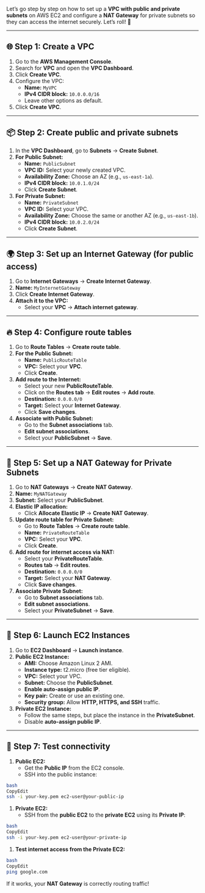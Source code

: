 Let’s go step by step on how to set up a **VPC with public and private subnets** on AWS EC2 and configure a **NAT Gateway** for private subnets so they can access the internet securely. Let’s roll! 🚀

---

## 🌐 **Step 1: Create a VPC**

1. Go to the **AWS Management Console**.
2. Search for **VPC** and open the **VPC Dashboard**.
3. Click **Create VPC**.
4. Configure the VPC:
    - **Name:** `MyVPC`
    - **IPv4 CIDR block:** `10.0.0.0/16`
    - Leave other options as default.
5. Click **Create VPC**.

---

## 📦 **Step 2: Create public and private subnets**

1. In the **VPC Dashboard**, go to **Subnets** → **Create Subnet**.
2. **For Public Subnet:**
    - **Name:** `PublicSubnet`
    - **VPC ID:** Select your newly created VPC.
    - **Availability Zone:** Choose an AZ (e.g., `us-east-1a`).
    - **IPv4 CIDR block:** `10.0.1.0/24`
    - Click **Create Subnet**.
3. **For Private Subnet:**
    - **Name:** `PrivateSubnet`
    - **VPC ID:** Select your VPC.
    - **Availability Zone:** Choose the same or another AZ (e.g., `us-east-1b`).
    - **IPv4 CIDR block:** `10.0.2.0/24`
    - Click **Create Subnet**.

---

## 🌍 **Step 3: Set up an Internet Gateway (for public access)**

1. Go to **Internet Gateways** → **Create Internet Gateway**.
2. **Name:** `MyInternetGateway`
3. Click **Create Internet Gateway**.
4. **Attach it to the VPC:**
    - Select your **VPC** → **Attach internet gateway**.

---

## 🔥 **Step 4: Configure route tables**

1. Go to **Route Tables** → **Create route table**.
2. **For the Public Subnet:**
    - **Name:** `PublicRouteTable`
    - **VPC:** Select your **VPC**.
    - Click **Create**.
3. **Add route to the Internet:**
    - Select your new **PublicRouteTable**.
    - Click on the **Routes tab** → **Edit routes** → **Add route**.
    - **Destination:** `0.0.0.0/0`
    - **Target:** Select your **Internet Gateway**.
    - Click **Save changes**.
4. **Associate with Public Subnet:**
    - Go to the **Subnet associations** tab.
    - **Edit subnet associations**.
    - Select your **PublicSubnet** → **Save**.

---

## 🏡 **Step 5: Set up a NAT Gateway for Private Subnets**

1. Go to **NAT Gateways** → **Create NAT Gateway**.
2. **Name:** `MyNATGateway`
3. **Subnet:** Select your **PublicSubnet**.
4. **Elastic IP allocation:**
    - Click **Allocate Elastic IP** → **Create NAT Gateway**.
5. **Update route table for Private Subnet:**
    - Go to **Route Tables** → **Create route table**.
    - **Name:** `PrivateRouteTable`
    - **VPC:** Select your **VPC**.
    - Click **Create**.
6. **Add route for internet access via NAT:**
    - Select your **PrivateRouteTable**.
    - **Routes tab** → **Edit routes**.
    - **Destination:** `0.0.0.0/0`
    - **Target:** Select your **NAT Gateway**.
    - Click **Save changes**.
7. **Associate Private Subnet:**
    - Go to **Subnet associations** tab.
    - **Edit subnet associations**.
    - Select your **PrivateSubnet** → **Save**.

---

## 📡 **Step 6: Launch EC2 Instances**

1. Go to **EC2 Dashboard** → **Launch instance**.
2. **Public EC2 Instance:**
    - **AMI:** Choose Amazon Linux 2 AMI.
    - **Instance type:** t2.micro (free tier eligible).
    - **VPC:** Select your VPC.
    - **Subnet:** Choose the **PublicSubnet**.
    - **Enable auto-assign public IP**.
    - **Key pair:** Create or use an existing one.
    - **Security group:** Allow **HTTP, HTTPS, and SSH** traffic.
3. **Private EC2 Instance:**
    - Follow the same steps, but place the instance in the **PrivateSubnet**.
    - Disable **auto-assign public IP**.

---

## 🎯 **Step 7: Test connectivity**

1. **Public EC2:**
    - Get the **Public IP** from the EC2 console.
    - SSH into the public instance:

```bash
bash
CopyEdit
ssh -i your-key.pem ec2-user@your-public-ip

```

1. **Private EC2:**
    - SSH from the **public EC2** to the **private EC2** using its **Private IP**:

```bash
bash
CopyEdit
ssh -i your-key.pem ec2-user@your-private-ip

```

1. **Test internet access from the Private EC2:**

```bash
bash
CopyEdit
ping google.com

```

If it works, your **NAT Gateway** is correctly routing traffic!
